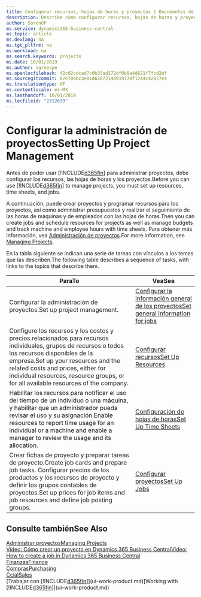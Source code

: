 ```yaml
---
title: Configurar recursos, hojas de horas y proyectos | Documentos de Microsoft
description: Describe cómo configurar recursos, hojas de horas y proyectos para administrar proyectos.
author: SorenGP
ms.service: dynamics365-business-central
ms.topic: article
ms.devlang: na
ms.tgt_pltfrm: na
ms.workload: na
ms.search.keywords: projects
ms.date: 10/01/2019
ms.author: sgroespe
ms.openlocfilehash: f2c02cdcad7c0b33ad172df0b8a4d821f7fcd2df
ms.sourcegitcommit: 02e704bc3e01d62072144919774f1244c42827e4
ms.translationtype: HT
ms.contentlocale: es-MX
ms.lasthandoff: 10/01/2019
ms.locfileid: "2312639"
---
```

# <a name="setting-up-project-management"></a><span data-ttu-id="d1f85-103">Configurar la administración de proyectos</span><span class="sxs-lookup"><span data-stu-id="d1f85-103">Setting Up Project Management</span></span>
<span data-ttu-id="d1f85-104">Antes de poder usar [!INCLUDE[d365fin](includes/d365fin_md.md)] para administrar proyectos, debe configurar los recursos, las hojas de horas y los proyectos.</span><span class="sxs-lookup"><span data-stu-id="d1f85-104">Before you can use [!INCLUDE[d365fin](includes/d365fin_md.md)] to manage projects, you must set up resources, time sheets, and jobs.</span></span>

<span data-ttu-id="d1f85-105">A continuación, puede crear proyectos y programar recursos para los proyectos, así como administrar presupuestos y realizar el seguimiento de las horas de máquinas y de empleados con las hojas de horas.</span><span class="sxs-lookup"><span data-stu-id="d1f85-105">Then you can create jobs and schedule resources for projects as well as manage budgets and track machine and employee hours with time sheets.</span></span> <span data-ttu-id="d1f85-106">Para obtener más información, vea [Administración de proyectos](projects-manage-projects.md).</span><span class="sxs-lookup"><span data-stu-id="d1f85-106">For more information, see [Managing Projects](projects-manage-projects.md).</span></span>  

<span data-ttu-id="d1f85-107">En la tabla siguiente se indican una serie de tareas con vínculos a los temas que las describen.</span><span class="sxs-lookup"><span data-stu-id="d1f85-107">The following table describes a sequence of tasks, with links to the topics that describe them.</span></span>

| <span data-ttu-id="d1f85-108">Para</span><span class="sxs-lookup"><span data-stu-id="d1f85-108">To</span></span> | <span data-ttu-id="d1f85-109">Vea</span><span class="sxs-lookup"><span data-stu-id="d1f85-109">See</span></span> |
| --- | --- |
| <span data-ttu-id="d1f85-110">Configurar la administración de proyectos.</span><span class="sxs-lookup"><span data-stu-id="d1f85-110">Set up project management.</span></span>|[<span data-ttu-id="d1f85-111">Configurar la información general de los proyectos</span><span class="sxs-lookup"><span data-stu-id="d1f85-111">Set general information for jobs</span></span>](projects-how-setup-jobs.md#to-set-general-information-for-jobs)|
| <span data-ttu-id="d1f85-112">Configure los recursos y los costos y precios relacionados para recursos individuales, grupos de recursos o todos los recursos disponibles de la empresa.</span><span class="sxs-lookup"><span data-stu-id="d1f85-112">Set up your resources and the related costs and prices, either for individual resources, resource groups, or for all available resources of the company.</span></span> |[<span data-ttu-id="d1f85-113">Configurar recursos</span><span class="sxs-lookup"><span data-stu-id="d1f85-113">Set Up Resources</span></span>](projects-how-setup-resources.md) |
| <span data-ttu-id="d1f85-114">Habilitar los recursos para notificar el uso del tiempo de un individuo o una máquina, y habilitar que un administrador pueda revisar el uso y su asignación.</span><span class="sxs-lookup"><span data-stu-id="d1f85-114">Enable resources to report time usage for an individual or a machine and enable a manager to review the usage and its allocation.</span></span> |[<span data-ttu-id="d1f85-115">Configuración de hojas de horas</span><span class="sxs-lookup"><span data-stu-id="d1f85-115">Set Up Time Sheets</span></span>](projects-how-setup-time-sheets.md) |
| <span data-ttu-id="d1f85-116">Crear fichas de proyecto y preparar tareas de proyecto.</span><span class="sxs-lookup"><span data-stu-id="d1f85-116">Create job cards and prepare job tasks.</span></span> <span data-ttu-id="d1f85-117">Configurar precios de los productos y los recursos de proyecto y definir los grupos contables de proyectos.</span><span class="sxs-lookup"><span data-stu-id="d1f85-117">Set up prices for job items and job resources and define job posting groups.</span></span> |[<span data-ttu-id="d1f85-118">Configurar proyectos</span><span class="sxs-lookup"><span data-stu-id="d1f85-118">Set Up Jobs</span></span>](projects-how-setup-jobs.md) |

## <a name="see-also"></a><span data-ttu-id="d1f85-119">Consulte también</span><span class="sxs-lookup"><span data-stu-id="d1f85-119">See Also</span></span>

[<span data-ttu-id="d1f85-120">Administrar proyectos</span><span class="sxs-lookup"><span data-stu-id="d1f85-120">Managing Projects</span></span>](projects-manage-projects.md)  
[<span data-ttu-id="d1f85-121">Vídeo: Cómo crear un proyecto en Dynamics 365 Business Central</span><span class="sxs-lookup"><span data-stu-id="d1f85-121">Video: How to create a job in Dynamics 365 Business Central</span></span>](https://www.youtube.com/watch?v=VqaPWr7BWmw)  
[<span data-ttu-id="d1f85-122">Finanzas</span><span class="sxs-lookup"><span data-stu-id="d1f85-122">Finance</span></span>](finance.md)  
[<span data-ttu-id="d1f85-123">Compras</span><span class="sxs-lookup"><span data-stu-id="d1f85-123">Purchasing</span></span>](purchasing-manage-purchasing.md)  
[<span data-ttu-id="d1f85-124">Ccial</span><span class="sxs-lookup"><span data-stu-id="d1f85-124">Sales</span></span>](sales-manage-sales.md)  
<span data-ttu-id="d1f85-125">[Trabajar con [!INCLUDE[d365fin](includes/d365fin_md.md)]](ui-work-product.md)</span><span class="sxs-lookup"><span data-stu-id="d1f85-125">[Working with [!INCLUDE[d365fin](includes/d365fin_md.md)]](ui-work-product.md)</span></span>  
